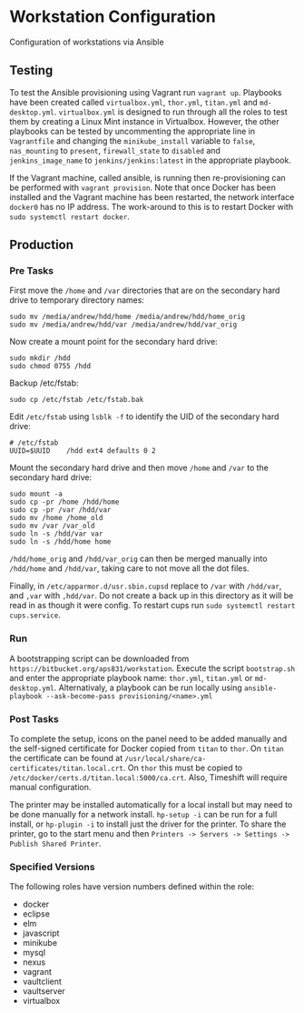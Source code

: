 # Workstation Configuration
Configuration of workstations via Ansible

## Testing
To test the Ansible provisioning using Vagrant run `vagrant up`.  Playbooks have been created called `virtualbox.yml`, `thor.yml`, `titan.yml` and `md-desktop.yml`. `virtualbox.yml` is designed to run through all the roles to test them by creating a Linux Mint instance in Virtualbox.  However, the other playbooks can be tested by uncommenting the appropriate line in `Vagrantfile` and changing the `minikube_install` variable to `false`, `nas_mounting` to `present`, `firewall_state` to `disabled` and `jenkins_image_name` to `jenkins/jenkins:latest` in the appropriate playbook.

If the Vagrant machine, called ansible, is running then re-provisioning can be performed with `vagrant provision`.  Note that once Docker has been installed and the Vagrant machine has been restarted, the network interface `docker0` has no IP address.  The work-around to this is to restart Docker with `sudo systemctl restart docker`.

## Production

### Pre Tasks
First move the `/home` and `/var` directories that are on the secondary hard drive to temporary directory names:

```
sudo mv /media/andrew/hdd/home /media/andrew/hdd/home_orig
sudo mv /media/andrew/hdd/var /media/andrew/hdd/var_orig
```

Now create a mount point for the secondary hard drive:

```
sudo mkdir /hdd
sudo chmod 0755 /hdd
```

Backup /etc/fstab:

```
sudo cp /etc/fstab /etc/fstab.bak
```

Edit `/etc/fstab` using `lsblk -f` to identify the UID of the secondary hard drive:

```
# /etc/fstab
UUID=$UUID    /hdd ext4 defaults 0 2
```

Mount the secondary hard drive and then move `/home` and `/var` to the secondary hard drive:

```
sudo mount -a
sudo cp -pr /home /hdd/home
sudo cp -pr /var /hdd/var
sudo mv /home /home_old
sudo mv /var /var_old
sudo ln -s /hdd/var var
sudo ln -s /hdd/home home
```

`/hdd/home_orig` and `/hdd/var_orig` can then be merged manually into `/hdd/home` and `/hdd/var`, taking care to not move all the dot files.

Finally, in `/etc/apparmor.d/usr.sbin.cupsd` replace to `/var` with `/hdd/var`, and `,var` with `,hdd/var`.  Do not create a back up in this directory as it will be read in as though it were config.  To restart cups run `sudo systemctl restart cups.service`.

### Run
A bootstrapping script can be downloaded from `https://bitbucket.org/aps831/workstation`.  Execute the script `bootstrap.sh` and enter the appropriate playbook name: `thor.yml`, `titan.yml` or `md-desktop.yml`.  Alternativaly, a playbook can be run locally using `ansible-playbook --ask-become-pass provisioning/<name>.yml`

### Post Tasks
To complete the setup, icons on the panel need to be added manually and the self-signed certificate for Docker copied from `titan` to `thor`.  On `titan` the certificate can be found at `/usr/local/share/ca-certificates/titan.local.crt`.  On `thor` this must be copied to `/etc/docker/certs.d/titan.local:5000/ca.crt`.  Also, Timeshift will require manual configuration.

The printer may be installed automatically for a local install but may need to be done manually for a network install.  `hp-setup -i` can be run for a full install, or `hp-plugin -i` to install just the driver for the printer.  To share the printer, go to the start menu and then `Printers -> Servers -> Settings -> Publish Shared Printer`.

### Specified Versions
The following roles have version numbers defined within the role:

* docker
* eclipse
* elm
* javascript
* minikube
* mysql
* nexus
* vagrant
* vaultclient
* vaultserver
* virtualbox

